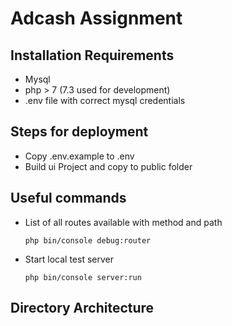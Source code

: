 # Adcash Assignment

## Installation Requirements
 - Mysql
 - php > 7 (7.3 used for development)
 - .env file with correct mysql credentials
 
## Steps for deployment
 - Copy .env.example to .env 
 - Build ui Project and copy to public folder


## Useful commands
 - List of all routes available with method and path
   ```
   php bin/console debug:router
   ```
 - Start local test server
   ```
   php bin/console server:run
   ```
  
## Directory Architecture